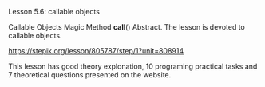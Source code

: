 Lesson 5.6: callable objects

Callable Objects
Magic Method **call**()
Abstract. The lesson is devoted to callable objects.

https://stepik.org/lesson/805787/step/1?unit=808914

This lesson has good theory explonation, 10 programing practical tasks and 7 theoretical questions presented on the website.
